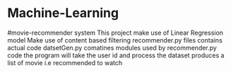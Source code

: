 # Machine-Learning
#movie-recommender system
This project make use of Linear Regression model
Make use of content based filtering
recommender.py files contains actual code
datsetGen.py comatines modules used by recommender.py code
the program will take the user id and process the dataset produces a list of movie i.e recommended to watch 
